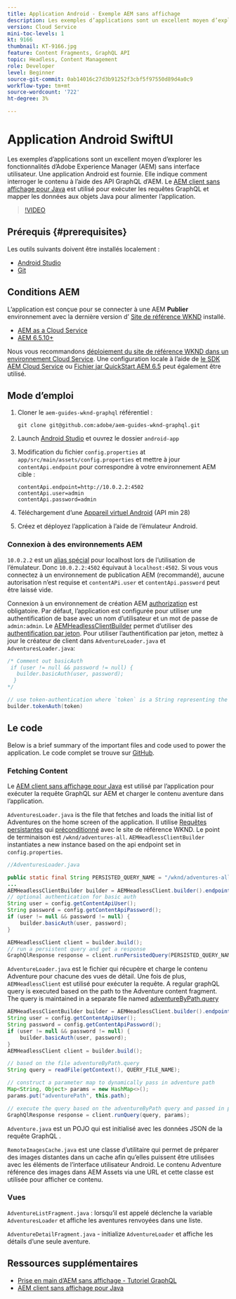 ```yaml
---
title: Application Android - Exemple AEM sans affichage
description: Les exemples d’applications sont un excellent moyen d’explorer les fonctionnalités d’Adobe Experience Manager (AEM) sans interface utilisateur. Une application Android est fournie. Elle indique comment interroger le contenu à l’aide des API GraphQL d’AEM. Le client Apollo Android est utilisé pour générer les requêtes GraphQL et mapper les données aux objets Swift pour alimenter l’application. SwiftUI est utilisé pour effectuer le rendu d’une vue de liste et de détails simple du contenu.
version: Cloud Service
mini-toc-levels: 1
kt: 9166
thumbnail: KT-9166.jpg
feature: Content Fragments, GraphQL API
topic: Headless, Content Management
role: Developer
level: Beginner
source-git-commit: 0ab14016c27d3b91252f3cbf5f97550d89d4a0c9
workflow-type: tm+mt
source-wordcount: '722'
ht-degree: 3%

---
```



# Application Android SwiftUI

Les exemples d’applications sont un excellent moyen d’explorer les fonctionnalités d’Adobe Experience Manager (AEM) sans interface utilisateur. Une application Android est fournie. Elle indique comment interroger le contenu à l’aide des API GraphQL d’AEM. Le [AEM client sans affichage pour Java](https://github.com/adobe/aem-headless-client-java) est utilisé pour exécuter les requêtes GraphQL et mapper les données aux objets Java pour alimenter l’application.

>[!VIDEO](https://video.tv.adobe.com/v/338093/?quality=12&learn=on)

## Prérequis {#prerequisites}

Les outils suivants doivent être installés localement :

* [Android Studio](https://developer.android.com/studio)
* [Git](https://git-scm.com/)

## Conditions AEM

L’application est conçue pour se connecter à une AEM **Publier** environnement avec la dernière version d’ [Site de référence WKND](https://github.com/adobe/aem-guides-wknd/releases/latest) installé.

* [AEM as a Cloud Service](https://experienceleague.adobe.com/docs/experience-manager-cloud-service/overview/introduction.html)
* [AEM 6.5.10+](https://experienceleague.adobe.com/docs/experience-manager-65/release-notes/service-pack/new-features-latest-service-pack.html?lang=fr)

Nous vous recommandons [déploiement du site de référence WKND dans un environnement Cloud Service](https://experienceleague.adobe.com/docs/experience-manager-cloud-service/implementing/deploying/overview.html#coding-against-the-right-aem-version). Une configuration locale à l’aide de [le SDK AEM Cloud Service](https://experienceleague.adobe.com/docs/experience-manager-learn/cloud-service/local-development-environment-set-up/overview.html) ou [Fichier jar QuickStart AEM 6.5](https://experienceleague.adobe.com/docs/experience-manager-learn/foundation/development/set-up-a-local-aem-development-environment.html?lang=en#install-local-aem-instances) peut également être utilisé.

## Mode d’emploi

1. Cloner le `aem-guides-wknd-graphql` référentiel :

   ```shell
   git clone git@github.com:adobe/aem-guides-wknd-graphql.git
   ```

1. Launch [Android Studio](https://developer.android.com/studio) et ouvrez le dossier `android-app`
1. Modification du fichier `config.properties` at `app/src/main/assets/config.properties` et mettre à jour `contentApi.endpoint` pour correspondre à votre environnement AEM cible :

   ```plain
   contentApi.endpoint=http://10.0.2.2:4502
   contentApi.user=admin
   contentApi.password=admin
   ```

1. Téléchargement d’une [Appareil virtuel Android](https://developer.android.com/studio/run/managing-avds) (API min 28)
1. Créez et déployez l’application à l’aide de l’émulateur Android.


### Connexion à des environnements AEM

`10.0.2.2` est un [alias spécial](https://developer.android.com/studio/run/emulator-networking) pour localhost lors de l’utilisation de l’émulateur. Donc `10.0.2.2:4502` équivaut à `localhost:4502`. Si vous vous connectez à un environnement de publication AEM (recommandé), aucune autorisation n’est requise et `contentAPi.user` et `contentApi.password` peut être laissé vide.

Connexion à un environnement de création AEM [authorization](https://github.com/adobe/aem-headless-client-java#using-authorization) est obligatoire. Par défaut, l’application est configurée pour utiliser une authentification de base avec un nom d’utilisateur et un mot de passe de `admin:admin`. Le [AEMHeadlessClientBuilder](https://github.com/adobe/aem-headless-client-java/blob/main/client/src/main/java/com/adobe/aem/graphql/client/AEMHeadlessClientBuilder.java) permet d’utiliser des [authentification par jeton](https://experienceleague.adobe.com/docs/experience-manager-learn/getting-started-with-aem-headless/authentication/overview.html). Pour utiliser l’authentification par jeton, mettez à jour le créateur de client dans `AdventureLoader.java` et `AdventuresLoader.java`:

```java
/* Comment out basicAuth
 if (user != null && password != null) {
   builder.basicAuth(user, password);
  }
*/

// use token-authentication where `token` is a String representing the token
builder.tokenAuth(token)
```

## Le code

Below is a brief summary of the important files and code used to power the application. Le code complet se trouve sur [GitHub](https://github.com/adobe/aem-guides-wknd-graphql/tree/main/android-app).

### Fetching Content

Le [AEM client sans affichage pour Java](https://github.com/adobe/aem-headless-client-java) est utilisé par l’application pour exécuter la requête GraphQL sur AEM et charger le contenu aventure dans l’application.

`AdventuresLoader.java` is the file that fetches and loads the initial list of Adventures on the home screen of the application. Il utilise [Requêtes persistantes](https://experienceleague.adobe.com/docs/experience-manager-learn/getting-started-with-aem-headless/graphql/video-series/graphql-persisted-queries.html) qui [préconditionné](https://github.com/adobe/aem-guides-wknd/tree/master/ui.content/src/main/content/jcr_root/conf/wknd/settings/graphql/persistentQueries/adventures-all/_jcr_content) avec le site de référence WKND. Le point de terminaison est `/wknd/adventures-all`. `AEMHeadlessClientBuilder` instantiates a new instance based on the api endpoint set in `config.properties`.

```java
//AdventuresLoader.java

public static final String PERSISTED_QUERY_NAME = "/wknd/adventures-all";
...
AEMHeadlessClientBuilder builder = AEMHeadlessClient.builder().endpoint(config.getContentApiEndpoint());
// optional authentication for basic auth
String user = config.getContentApiUser();
String password = config.getContentApiPassword();
if (user != null && password != null) {
    builder.basicAuth(user, password);
}

AEMHeadlessClient client = builder.build();
// run a persistent query and get a response
GraphQlResponse response = client.runPersistedQuery(PERSISTED_QUERY_NAME);
```

`AdventureLoader.java` est le fichier qui récupère et charge le contenu Adventure pour chacune des vues de détail. Une fois de plus, `AEMHeadlessClient` est utilisé pour exécuter la requête. A regular graphQL query is executed based on the path to the Adventure content fragment. The query is maintained in a separate file named [adventureByPath.query](https://github.com/adobe/aem-guides-wknd-graphql/blob/main/android-app/app/src/main/assets/adventureByPath.query)

```java
AEMHeadlessClientBuilder builder = AEMHeadlessClient.builder().endpoint(config.getContentApiEndpoint());
String user = config.getContentApiUser();
String password = config.getContentApiPassword();
if (user != null && password != null) {
    builder.basicAuth(user, password);
}
AEMHeadlessClient client = builder.build();

// based on the file adventureByPath.query
String query = readFile(getContext(), QUERY_FILE_NAME);

// construct a parameter map to dynamically pass in adventure path
Map<String, Object> params = new HashMap<>();
params.put("adventurePath", this.path);

// execute the query based on the adventureByPath query and passed in parameters
GraphQlResponse response = client.runQuery(query, params);
```

`Adventure.java` est un POJO qui est initialisé avec les données JSON de la requête GraphQL .

`RemoteImagesCache.java` est une classe d’utilitaire qui permet de préparer des images distantes dans un cache afin qu’elles puissent être utilisées avec les éléments de l’interface utilisateur Android. Le contenu Adventure référence des images dans AEM Assets via une URL et cette classe est utilisée pour afficher ce contenu.

### Vues

`AdventureListFragment.java` : lorsqu’il est appelé déclenche la variable `AdventuresLoader` et affiche les aventures renvoyées dans une liste.

`AdventureDetailFragment.java` - initialize `AdventureLoader` et affiche les détails d’une seule aventure.

## Ressources supplémentaires

* [Prise en main d’AEM sans affichage - Tutoriel GraphQL](https://experienceleague.adobe.com/docs/experience-manager-learn/getting-started-with-aem-headless/graphql/multi-step/overview.html)
* [AEM client sans affichage pour Java](https://github.com/adobe/aem-headless-client-java)

